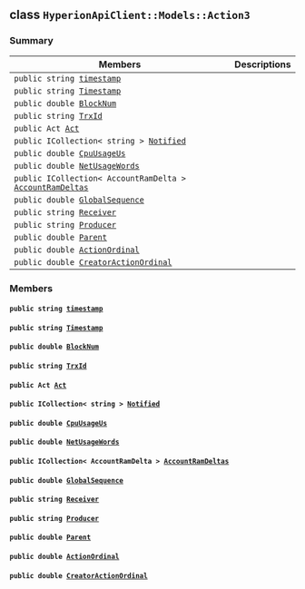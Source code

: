 ## class `HyperionApiClient::Models::Action3` 

### Summary

 Members                        | Descriptions                                
--------------------------------|---------------------------------------------
`public string `[`timestamp`](#class_hyperion_api_client_1_1_models_1_1_action3_1a6e2cc932e5c87fcc3ce2c46cc4a74081) | 
`public string `[`Timestamp`](#class_hyperion_api_client_1_1_models_1_1_action3_1a2f6cff44f7d31294dab060179c01445d) | 
`public double `[`BlockNum`](#class_hyperion_api_client_1_1_models_1_1_action3_1a2aafa89383ad9f55ae828dc982d9089c) | 
`public string `[`TrxId`](#class_hyperion_api_client_1_1_models_1_1_action3_1a7c78eedbaccb6d52a437e5c706dabab1) | 
`public Act `[`Act`](#class_hyperion_api_client_1_1_models_1_1_action3_1af9f6b5e8d27976d8e2b8de790fed57e9) | 
`public ICollection< string > `[`Notified`](#class_hyperion_api_client_1_1_models_1_1_action3_1a8578920c1b15d9532f32e54c062859e0) | 
`public double `[`CpuUsageUs`](#class_hyperion_api_client_1_1_models_1_1_action3_1a2f1e30e4a3fb5ad61fc0254695c1252b) | 
`public double `[`NetUsageWords`](#class_hyperion_api_client_1_1_models_1_1_action3_1a6f9c4e05608a7e5eda31e3691616d78c) | 
`public ICollection< AccountRamDelta > `[`AccountRamDeltas`](#class_hyperion_api_client_1_1_models_1_1_action3_1a6ccf695b63f7ff31f48a1e1fa6db40ba) | 
`public double `[`GlobalSequence`](#class_hyperion_api_client_1_1_models_1_1_action3_1ab5524a14d2cc3b9093c8af0c3b6b0d8c) | 
`public string `[`Receiver`](#class_hyperion_api_client_1_1_models_1_1_action3_1a615f241c2af9af40ff4959b7d923f6c8) | 
`public string `[`Producer`](#class_hyperion_api_client_1_1_models_1_1_action3_1abca91eafeeda7c056f4c0530096eed4a) | 
`public double `[`Parent`](#class_hyperion_api_client_1_1_models_1_1_action3_1afa5b042b2facc440bf15effdc53c40b5) | 
`public double `[`ActionOrdinal`](#class_hyperion_api_client_1_1_models_1_1_action3_1aada3853288bd4a6b0e664e379271578e) | 
`public double `[`CreatorActionOrdinal`](#class_hyperion_api_client_1_1_models_1_1_action3_1a09307907654df320b8d03359485f39e5) | 

### Members

#### `public string `[`timestamp`](#class_hyperion_api_client_1_1_models_1_1_action3_1a6e2cc932e5c87fcc3ce2c46cc4a74081) 

#### `public string `[`Timestamp`](#class_hyperion_api_client_1_1_models_1_1_action3_1a2f6cff44f7d31294dab060179c01445d) 

#### `public double `[`BlockNum`](#class_hyperion_api_client_1_1_models_1_1_action3_1a2aafa89383ad9f55ae828dc982d9089c) 

#### `public string `[`TrxId`](#class_hyperion_api_client_1_1_models_1_1_action3_1a7c78eedbaccb6d52a437e5c706dabab1) 

#### `public Act `[`Act`](#class_hyperion_api_client_1_1_models_1_1_action3_1af9f6b5e8d27976d8e2b8de790fed57e9) 

#### `public ICollection< string > `[`Notified`](#class_hyperion_api_client_1_1_models_1_1_action3_1a8578920c1b15d9532f32e54c062859e0) 

#### `public double `[`CpuUsageUs`](#class_hyperion_api_client_1_1_models_1_1_action3_1a2f1e30e4a3fb5ad61fc0254695c1252b) 

#### `public double `[`NetUsageWords`](#class_hyperion_api_client_1_1_models_1_1_action3_1a6f9c4e05608a7e5eda31e3691616d78c) 

#### `public ICollection< AccountRamDelta > `[`AccountRamDeltas`](#class_hyperion_api_client_1_1_models_1_1_action3_1a6ccf695b63f7ff31f48a1e1fa6db40ba) 

#### `public double `[`GlobalSequence`](#class_hyperion_api_client_1_1_models_1_1_action3_1ab5524a14d2cc3b9093c8af0c3b6b0d8c) 

#### `public string `[`Receiver`](#class_hyperion_api_client_1_1_models_1_1_action3_1a615f241c2af9af40ff4959b7d923f6c8) 

#### `public string `[`Producer`](#class_hyperion_api_client_1_1_models_1_1_action3_1abca91eafeeda7c056f4c0530096eed4a) 

#### `public double `[`Parent`](#class_hyperion_api_client_1_1_models_1_1_action3_1afa5b042b2facc440bf15effdc53c40b5) 

#### `public double `[`ActionOrdinal`](#class_hyperion_api_client_1_1_models_1_1_action3_1aada3853288bd4a6b0e664e379271578e) 

#### `public double `[`CreatorActionOrdinal`](#class_hyperion_api_client_1_1_models_1_1_action3_1a09307907654df320b8d03359485f39e5) 

